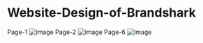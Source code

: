 # Website-Design-of-Brandshark
Page-1
![image](https://user-images.githubusercontent.com/91874695/233055648-6156e985-17fd-492b-80af-b05c75e70bda.png)
Page-2
![image](https://user-images.githubusercontent.com/91874695/233055902-8986c460-0e90-4c80-ae51-e2437bd1490b.png)
Page-6
![image](https://user-images.githubusercontent.com/91874695/233056190-9dc059f4-feb2-4251-864c-432836a1230e.png)


